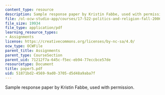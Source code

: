 ```yaml
---
content_type: resource
description: Sample response paper by Kristin Fabbe, used with permission.
file: /ol-ocw-studio-app/courses/17-522-politics-and-religion-fall-2006/51871bd245699ad03705d5d48a9aba7f_paper5.pdf
file_size: 19934
file_type: application/pdf
learning_resource_types:
- Assignments
license: https://creativecommons.org/licenses/by-nc-sa/4.0/
ocw_type: OCWFile
parent_title: Assignments
parent_type: CourseSection
parent_uid: 71212f7a-645c-f5ec-eb94-77eccbce57de
resourcetype: Document
title: paper5.pdf
uid: 51871bd2-4569-9ad0-3705-d5d48a9aba7f
---
```

Sample response paper by Kristin Fabbe, used with permission.